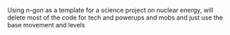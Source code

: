 Using n-gon as a template for a science project on nuclear energy, will delete most of the code for tech and powerups and mobs and just use the base movement and levels
